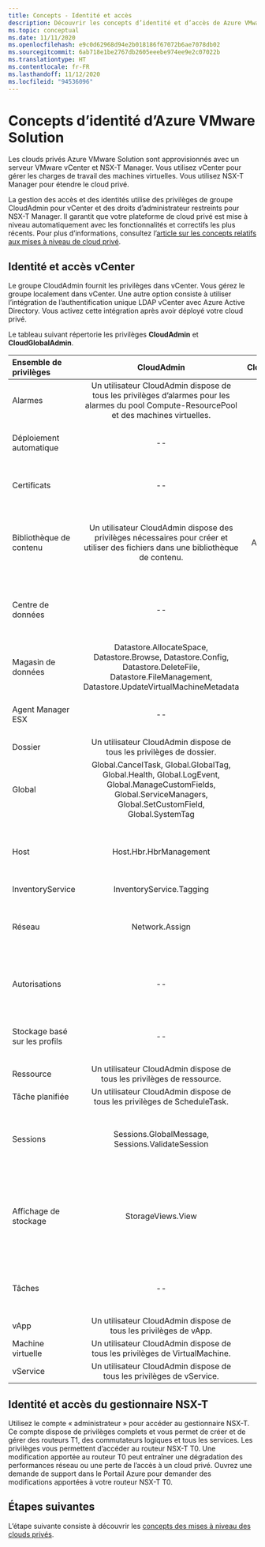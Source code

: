 ```yaml
---
title: Concepts - Identité et accès
description: Découvrir les concepts d’identité et d’accès de Azure VMware Solution
ms.topic: conceptual
ms.date: 11/11/2020
ms.openlocfilehash: e9c0d62968d94e2b018186f67072b6ae7078db02
ms.sourcegitcommit: 6ab718e1be2767db2605eeebe974ee9e2c07022b
ms.translationtype: HT
ms.contentlocale: fr-FR
ms.lasthandoff: 11/12/2020
ms.locfileid: "94536096"
---
```

# <a name="azure-vmware-solution-identity-concepts"></a>Concepts d’identité d’Azure VMware Solution

Les clouds privés Azure VMware Solution sont approvisionnés avec un serveur VMware vCenter et NSX-T Manager. Vous utilisez vCenter pour gérer les charges de travail des machines virtuelles. Vous utilisez NSX-T Manager pour étendre le cloud privé.

La gestion des accès et des identités utilise des privilèges de groupe CloudAdmin pour vCenter et des droits d’administrateur restreints pour NSX-T Manager. Il garantit que votre plateforme de cloud privé est mise à niveau automatiquement avec les fonctionnalités et correctifs les plus récents.  Pour plus d’informations, consultez l’[article sur les concepts relatifs aux mises à niveau de cloud privé][concepts-upgrades].

## <a name="vcenter-access-and-identity"></a>Identité et accès vCenter

Le groupe CloudAdmin fournit les privilèges dans vCenter. Vous gérez le groupe localement dans vCenter. Une autre option consiste à utiliser l’intégration de l’authentification unique LDAP vCenter avec Azure Active Directory. Vous activez cette intégration après avoir déployé votre cloud privé. 

Le tableau suivant répertorie les privilèges **CloudAdmin** et **CloudGlobalAdmin**.

|  Ensemble de privilèges           | CloudAdmin | CloudGlobalAdmin | Commentaire |
| :---                     |    :---:   |       :---:      |   :--:  |
|  Alarmes                  | Un utilisateur CloudAdmin dispose de tous les privilèges d’alarmes pour les alarmes du pool Compute-ResourcePool et des machines virtuelles.     |          --        |  -- |
|  Déploiement automatique             |  --  |        --        |  Microsoft effectue la gestion des hôtes.  |
|  Certificats            |  --  |        --       |  Microsoft effectue la gestion des certificats.  |
|  Bibliothèque de contenu         | Un utilisateur CloudAdmin dispose des privilèges nécessaires pour créer et utiliser des fichiers dans une bibliothèque de contenu.    |         Activé avec SSO.         |  Microsoft distribue les fichiers de la bibliothèque de contenu aux hôtes ESXi.  |
|  Centre de données              |  --  |        --          |  Microsoft effectue toutes les opérations du centre de données.  |
|  Magasin de données               | Datastore.AllocateSpace, Datastore.Browse, Datastore.Config, Datastore.DeleteFile, Datastore.FileManagement, Datastore.UpdateVirtualMachineMetadata     |    --    |   -- |
|  Agent Manager ESX       |  --  |         --       |  Microsoft effectue toutes les opérations.  |
|  Dossier                  |  Un utilisateur CloudAdmin dispose de tous les privilèges de dossier.     |  --  |  --  |
|  Global                  |  Global.CancelTask, Global.GlobalTag, Global.Health, Global.LogEvent, Global.ManageCustomFields, Global.ServiceManagers, Global.SetCustomField, Global.SystemTag         |                  |    |
|  Host                    |  Host.Hbr.HbrManagement      |        --          |  Microsoft effectue toutes les autres opérations d’hôte.  |
|  InventoryService        |  InventoryService.Tagging      |        --          |  --  |
|  Réseau                 |  Network.Assign    |                  |  Microsoft effectue toutes les autres opérations de réseau.  |
|  Autorisations             |  --  |        --       |  Microsoft effectue toutes les opérations d’autorisation.  |
|  Stockage basé sur les profils  |  --  |        --       |  Microsoft effectue toutes les opérations de profil.  |
|  Ressource                |  Un utilisateur CloudAdmin dispose de tous les privilèges de ressource.        |      --       | --   |
|  Tâche planifiée          |  Un utilisateur CloudAdmin dispose de tous les privilèges de ScheduleTask.   |   --   | -- |
|  Sessions                |  Sessions.GlobalMessage, Sessions.ValidateSession      |   --   |  Microsoft effectue toutes les autres opérations de session.  |
|  Affichage de stockage           |  StorageViews.View   |        --          |  Microsoft effectue toutes les autres opérations d’affichage de stockage (Configurer le service).  |
|  Tâches                   |  --  |  --   |  Microsoft administre les extensions qui gèrent les tâches.  |
|  vApp                    |  Un utilisateur CloudAdmin dispose de tous les privilèges de vApp.  |  --  |  --  |
|  Machine virtuelle         |  Un utilisateur CloudAdmin dispose de tous les privilèges de VirtualMachine.  |  --  |  --  |
|  vService                |  Un utilisateur CloudAdmin dispose de tous les privilèges de vService.  |  --  |  --  |

## <a name="nsx-t-manager-access-and-identity"></a>Identité et accès du gestionnaire NSX-T

Utilisez le compte « administrateur » pour accéder au gestionnaire NSX-T. Ce compte dispose de privilèges complets et vous permet de créer et de gérer des routeurs T1, des commutateurs logiques et tous les services. Les privilèges vous permettent d’accéder au routeur NSX-T T0. Une modification apportée au routeur T0 peut entraîner une dégradation des performances réseau ou une perte de l’accès à un cloud privé. Ouvrez une demande de support dans le Portail Azure pour demander des modifications apportées à votre routeur NSX-T T0.
  
## <a name="next-steps"></a>Étapes suivantes

L’étape suivante consiste à découvrir les [concepts des mises à niveau des clouds privés][concepts-upgrades].

<!-- LINKS - external -->

<!-- LINKS - internal -->
[concepts-upgrades]: ./concepts-upgrades.md